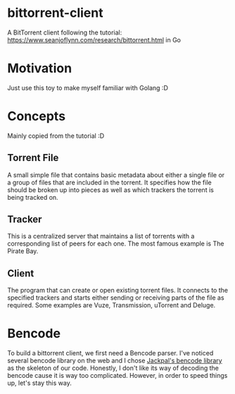 #   bittorrent-client
A BitTorrent client following the tutorial: https://www.seanjoflynn.com/research/bittorrent.html in Go

#   Motivation
Just use this toy to make myself familiar with Golang :D

#   Concepts
Mainly copied from the tutorial :D

##  Torrent File
A small simple file that contains basic metadata about either a single file or a group of files that are included in the torrent. It specifies how the file should be broken up into pieces as well as which trackers the torrent is being tracked on.

##  Tracker
This is a centralized server that maintains a list of torrents with a corresponding list of peers for each one. The most famous example is The Pirate Bay.

##  Client
The program that can create or open existing torrent files. It connects to the specified trackers and starts either sending or receiving parts of the file as required. Some examples are Vuze, Transmission, uTorrent and Deluge.

#   Bencode
To build a bittorrent client, we first need a Bencode parser. I've noticed several bencode library on the web and I chose [Jackpal's bencode library](https://github.com/jackpal/bencode-go) as the skeleton of our code. Honestly, I don't like its way of decoding the bencode cause it is way too complicated. However, in order to speed things up, let's stay this way.
